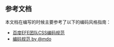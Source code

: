 ## 参考文档

本文档在编写的时候主要参考了以下的编码风格指南：

* [百度EFE团队CSS编码规范](https://github.com/ecomfe/spec/blob/master/css-style-guide.md)
* [编码规范 by @mdo](http://codeguide.bootcss.com/)
